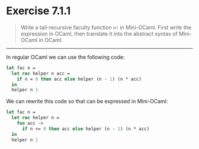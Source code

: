 # Exercise 7.1.1

> Write a tail-recursive faculty function `n!` in Mini-OCaml.
> First write the expression in OCaml, then translate it into the abstract syntax of Mini-OCaml in OCaml.

---

In regular OCaml we can use the following code:
```ocaml
let fac n =
  let rec helper n acc =
    if n = 0 then acc else helper (n - 1) (n * acc)
  in
  helper n 1
```
We can rewrite this code so that can be expressed in Mini-OCaml:
```ocaml
let fac n =
  let rec helper n =
    fun acc ->
      if n <= 0 then acc else helper (n - 1) (n * acc)
  in
  helper n 1
```
